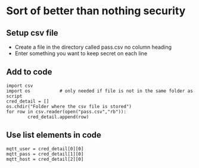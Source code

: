 # Sort of better than nothing security

  		  
## Setup csv file
 - Create a file in the directory called pass.csv no column heading
 - Enter something you want to keep secret on each line
 
 
## Add to code
```
import csv
import os           # only needed if file is not in the same folder as script
cred_detail = []
os.chdir("Folder where the csv file is stored")
for row in csv.reader(open("pass.csv","rb")):       
        cred_detail.append(row)
```
## Use list elements in code
```
mqtt_user = cred_detail[0][0]
mqtt_pass = cred_detail[1][0]
mqtt_host = cred_detail[2][0]
```
